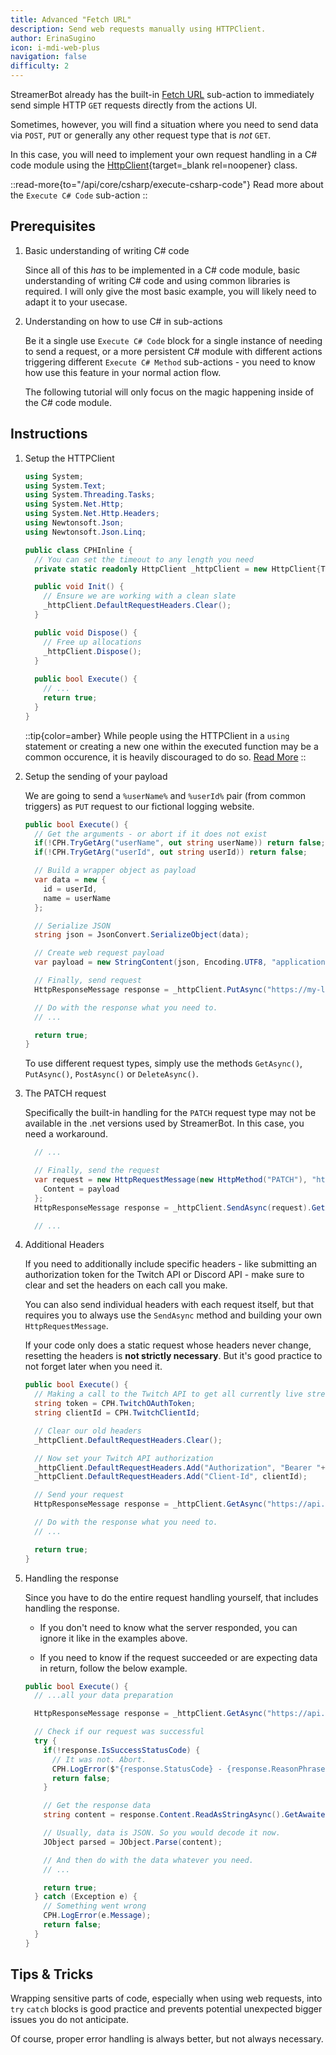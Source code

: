 ```yaml
---
title: Advanced "Fetch URL"
description: Send web requests manually using HTTPClient.
author: ErinaSugino
icon: i-mdi-web-plus
navigation: false
difficulty: 2
---
```


StreamerBot already has the built-in [Fetch URL](/api/sub-actions/core/network/fetch-url) sub-action to immediately send simple HTTP `GET` requests directly from the actions UI.

Sometimes, however, you will find a situation where you need to send data via `POST`, `PUT` or generally any other request type that is *not* `GET`.

In this case, you will need to implement your own request handling in a C# code module using the [HttpClient](https://learn.microsoft.com/en-us/dotnet/api/system.net.http.httpclient?view=net-9.0){target=_blank rel=noopener} class.

::read-more{to="/api/core/csharp/execute-csharp-code"}
Read more about the `Execute C# Code` sub-action
::

## Prerequisites

1. Basic understanding of writing C# code

    Since all of this *has* to be implemented in a C# code module, basic understanding of writing C# code and using common libraries is required. I will only give the most basic example, you will likely need to adapt it to your usecase.

2. Understanding on how to use C# in sub-actions

    Be it a single use `Execute C# Code` block for a single instance of needing to send a request, or a more persistent C# module with different actions triggering different `Execute C# Method` sub-actions - you need to know how use this feature in your normal action flow.

    The following tutorial will only focus on the magic happening inside of the C# code module.

## Instructions

1. Setup the HTTPClient

    ```cs [Basic Setup]
    using System;
    using System.Text;
    using System.Threading.Tasks;
    using System.Net.Http;
    using System.Net.Http.Headers;
    using Newtonsoft.Json;
    using Newtonsoft.Json.Linq;
    
    public class CPHInline {
      // You can set the timeout to any length you need
      private static readonly HttpClient _httpClient = new HttpClient{Timeout = TimeSpan.FromSeconds(30)};
    
      public void Init() {
        // Ensure we are working with a clean slate
        _httpClient.DefaultRequestHeaders.Clear();
      }

      public void Dispose() {
        // Free up allocations
        _httpClient.Dispose();
      }
      
      public bool Execute() {
        // ...
        return true;
      }
    }
    ```

    ::tip{color=amber}
    While people using the HTTPClient in a `using` statement or creating a new one within the executed function may be a common occurence, it is heavily discouraged to do so. [Read More](https://extensions.streamer.bot/t/httpclient-and-you/1369)
    ::

2. Setup the sending of your payload

    We are going to send a `%userName%` and `%userId%` pair (from common triggers) as `PUT` request to our fictional logging website.

    ```cs [Send PUT payload in Execute method]
    public bool Execute() {
      // Get the arguments - or abort if it does not exist
      if(!CPH.TryGetArg("userName", out string userName)) return false;
      if(!CPH.TryGetArg("userId", out string userId)) return false;
    
      // Build a wrapper object as payload
      var data = new {
        id = userId,
        name = userName
      };
    
      // Serialize JSON
      string json = JsonConvert.SerializeObject(data);
    
      // Create web request payload
      var payload = new StringContent(json, Encoding.UTF8, "application/json");
    
      // Finally, send request
      HttpResponseMessage response = _httpClient.PutAsync("https://my-logging-server.com", payload).GetAwaiter().GetResult();
    
      // Do with the response what you need to.
      // ...
    
      return true;
    }
    ```

    To use different request types, simply use the methods `GetAsync()`, `PutAsync()`, `PostAsync()` or `DeleteAsync()`.

3. The PATCH request

    Specifically the built-in handling for the `PATCH` request type may not be available in the .net versions used by StreamerBot. In this case, you need a workaround.

    ```cs [PATCH workaround]
      // ...

      // Finally, send the request
      var request = new HttpRequestMessage(new HttpMethod("PATCH"), "https://my-logging-server.com"){
        Content = payload
      };
      HttpResponseMessage response = _httpClient.SendAsync(request).GetAwaiter().GetResult();

      // ...
    ```

4. Additional Headers

    If you need to additionally include specific headers - like submitting an authorization token for the Twitch API or Discord API - make sure to clear and set the headers on each call you make.
  
    You can also send individual headers with each request itself, but that requires you to always use the `SendAsync` method and building your own `HttpRequestMessage`.

    If your code only does a static request whose headers never change, resetting the headers is **not strictly necessary**. But it's good practice to not forget later when you need it.

    ```cs [Header management]
    public bool Execute() {
      // Making a call to the Twitch API to get all currently live streams
      string token = CPH.TwitchOAuthToken;
      string clientId = CPH.TwitchClientId;

      // Clear our old headers
      _httpClient.DefaultRequestHeaders.Clear();

      // Now set your Twitch API authorization
      _httpClient.DefaultRequestHeaders.Add("Authorization", "Bearer "+token);
      _httpClient.DefaultRequestHeaders.Add("Client-Id", clientId);

      // Send your request
      HttpResponseMessage response = _httpClient.GetAsync("https://api.twitch.tv/helix/streams").GetAwaiter().GetResult();

      // Do with the response what you need to.
      // ...

      return true;
    }
    ```

5. Handling the response

    Since you have to do the entire request handling yourself, that includes handling the response.
  
    - If you don't need to know what the server responded, you can ignore it like in the examples above.
  
    - If you need to know if the request succeeded or are expecting data in return, follow the below example.

    ```cs [Response handling]
    public bool Execute() {
      // ...all your data preparation

      HttpResponseMessage response = _httpClient.GetAsync("https://api.twitch.tv/helix/streams").GetAwaiter().GetResult();

      // Check if our request was successful
      try {
        if(!response.IsSuccessStatusCode) {
          // It was not. Abort.
          CPH.LogError($"{response.StatusCode} - {response.ReasonPhrase}");
          return false;
        }

        // Get the response data
        string content = response.Content.ReadAsStringAsync().GetAwaiter().GetResult();

        // Usually, data is JSON. So you would decode it now.
        JObject parsed = JObject.Parse(content);

        // And then do with the data whatever you need.
        // ...

        return true;
      } catch (Exception e) {
        // Something went wrong
        CPH.LogError(e.Message);
        return false;
      }
    }
    ```

## Tips & Tricks

  Wrapping sensitive parts of code, especially when using web requests, into `try` `catch` blocks is good practice and prevents potential unexpected bigger issues you do not anticipate.

  Of course, proper error handling is always better, but not always necessary.